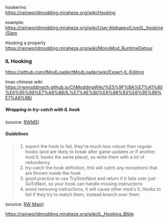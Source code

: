 hookerino  
https://rainworldmodding.miraheze.org/wiki/Hooking

example:  
https://rainworldmodding.miraheze.org/wiki/User:Alphappy/Live/IL_hooking/Slam

Hooking a property  
https://rainworldmodding.miraheze.org/wiki/MonoMod_RuntimeDetour

### IL Hooking

https://github.com/tModLoader/tModLoader/wiki/Expert-IL-Editing

lmao chinese wiki  
https://rwmoddingch.github.io/ChModdingWiki/%E5%9F%BA%E7%A1%80%E6%95%99%E7%A8%8B/IL%E7%AE%80%E6%98%93%E6%95%99%E7%A8%8B/

##### Wrapping in try-catch with IL hook  
(source: [RWMS](https://discord.com/channels/1237826015829557400/1237868501960491141/1329397865029697587))

##### Guidelines

> 1. expect the hook to fail, they're much less robust than regular hooks (and are likely to break after game updates or if another mod IL hooks the same place), so write them with a lot of redundancy   
> 2. try-catch the hook definition, this will catch any exceptions that are thrown inside the hook   
> 3. good practice to use TryGotoNext and return if it fails over just GoToNext, so your hook can handle missing instructions   
> 4. avoid removing instructions, it will cause other mod's IL Hooks to fail if they try to match them, instead branch over them

(source: [RW Main](https://discord.com/channels/291184728944410624/431534164932689921/1332333516641407038))

https://rainworldmodding.miraheze.org/wiki/IL_Hooking_Bible


